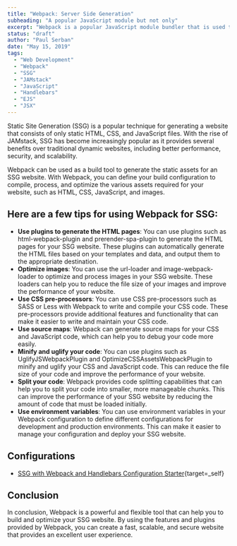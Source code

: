 ```yaml
---
title: "Webpack: Server Side Generation"
subheading: "A popular JavaScript module but not only"
excerpt: "Webpack is a popular JavaScript module bundler that is used to build and package web applications. It processes your application's source code, resolves dependencies between modules, and generates a single bundle or multiple chunks of code that can be efficiently loaded by the browser. With Webpack, you can include different types of assets such as images, fonts, and styles in your application, and it takes care of bundling, transforming, and optimizing them."
status: "draft"
author: "Paul Serban"
date: "May 15, 2019"
tags:
  - "Web Development"
  - "Webpack"
  - "SSG"
  - "JAMstack"
  - "JavaScript"
  - "Handlebars"
  - "EJS"
  - "JSX"
---
```


Static Site Generation (SSG) is a popular technique for generating a website that consists of only static HTML, CSS, and JavaScript files. With the rise of JAMstack, SSG has become increasingly popular as it provides several benefits over traditional dynamic websites, including better performance, security, and scalability.

Webpack can be used as a build tool to generate the static assets for an SSG website. With Webpack, you can define your build configuration to compile, process, and optimize the various assets required for your website, such as HTML, CSS, JavaScript, and images.

## Here are a few tips for using Webpack for SSG:

- **Use plugins to generate the HTML pages**: You can use plugins such as html-webpack-plugin and prerender-spa-plugin to generate the HTML pages for your SSG website. These plugins can automatically generate the HTML files based on your templates and data, and output them to the appropriate destination.
- **Optimize images**: You can use the url-loader and image-webpack-loader to optimize and process images in your SSG website. These loaders can help you to reduce the file size of your images and improve the performance of your website.
- **Use CSS pre-processors**: You can use CSS pre-processors such as SASS or Less with Webpack to write and compile your CSS code. These pre-processors provide additional features and functionality that can make it easier to write and maintain your CSS code.
- **Use source maps**: Webpack can generate source maps for your CSS and JavaScript code, which can help you to debug your code more easily.
- **Minify and uglify your code**: You can use plugins such as UglifyJSWebpackPlugin and OptimizeCSSAssetsWebpackPlugin to minify and uglify your CSS and JavaScript code. This can reduce the file size of your code and improve the performance of your website.
- **Split your code**: Webpack provides code splitting capabilities that can help you to split your code into smaller, more manageable chunks. This can improve the performance of your SSG website by reducing the amount of code that must be loaded initially.
- **Use environment variables**: You can use environment variables in your Webpack configuration to define different configurations for development and production environments. This can make it easier to manage your configuration and deploy your SSG website.

## Configurations

- [SSG with Webpack and Handlebars Configuration Starter](/blog/snippets/webpack-ssg-with-handlebars){target=_self}

## Conclusion

In conclusion, Webpack is a powerful and flexible tool that can help you to build and optimize your SSG website. By using the features and plugins provided by Webpack, you can create a fast, scalable, and secure website that provides an excellent user experience.
